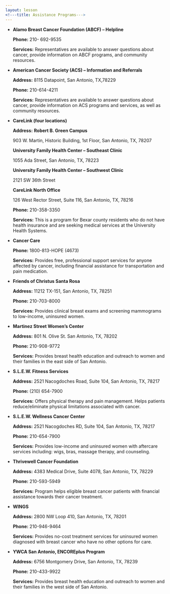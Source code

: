 ```yaml
---
layout: lesson
<!---title: Assistance Programs--->
---
```


*   **Alamo Breast Cancer Foundation (ABCF) – Helpline**

    **Phone:** 210- 692-9535

    **Services:** Representatives are available to answer questions about cancer, provide information on ABCF programs, and community resources.


*   **American Cancer Society (ACS) – Information and Referrals**

    **Address:** 8115 Datapoint, San Antonio, TX,78229  

    **Phone:** 210-614-4211

    **Services:** Representatives are available to answer questions about cancer, provide information on ACS programs and services, as well as community resources.


*   **CareLink (four locations)**

    **Address:** **Robert B. Green Campus**  

    903 W. Martin, Historic Building, 1st Floor, San Antonio, TX, 78207


    **University Family Health Center – Southeast Clinic**

    1055 Ada Street, San Antonio, TX, 78223


    **University Family Health Center – Southwest Clinic**

    2121 SW 36th Street


    **CareLink North Office**

    126 West Rector Street, Suite 116, San Antonio, TX, 78216

    **Phone:** 210-358-3350

    **Services:** This is a program for Bexar county residents who do not have health insurance and are seeking medical services at the University Health Systems. 


*   **Cancer Care**

    **Phone:** 1800-813-HOPE (4673)

    **Services:** Provides free, professional support services for anyone affected by cancer, including financial assistance for transportation and pain medication.


*   **Friends of Christus Santa Rosa**

    **Address:** 11212 TX-151, San Antonio, TX, 78251  

    **Phone:** 210-703-8000

    **Services:** Provides clinical breast exams and screening mammograms to low-income, uninsured women. 


*   **Martinez Street Women’s Center**

    **Address:** 801 N. Olive St. San Antonio, TX, 78202  

    **Phone:** 210-908-9772

    **Services:** Provides breast health education and outreach to women and their families in the east side of San Antonio. 


*   **S.L.E.W. Fitness Services**

    **Address:** 2521 Nacogdoches Road, Suite 104, San Antonio, TX, 78217  

    **Phone:** (210) 654-7900

    **Services:** Offers physical therapy and pain management. Helps patients reduce/eliminate physical limitations associated with cancer. 


*   **S.L.E.W. Wellness Cancer Center**

    **Address:** 2521 Nacogdoches RD, Suite 104, San Antonio, TX, 78217  

    **Phone:** 210-654-7900

    **Services:** Provides low-income and uninsured women with aftercare services including: wigs, bras, massage therapy, and counseling.


*   **Thrivewell Cancer Foundation**

    **Address:** 4383 Medical Drive, Suite 4078, San Antonio, TX, 78229  

    **Phone:** 210-593-5949

    **Services:** Program helps eligible breast cancer patients with financial assistance towards their cancer treatment. 


*   **WINGS**

    **Address:** 2800 NW Loop 410, San Antonio, TX, 78201  

    **Phone:** 210-946-9464

    **Services:** Provides no-cost treatment services for uninsured women diagnosed with breast cancer who have no other options for care. 


*   **YWCA San Antonio, ENCOREplus Program**

    **Address:** 6756 Montgomery Drive, San Antonio, TX, 78239      

    **Phone:** 210-433-9922

    **Services:** Provides breast health education and outreach to women and their families in the west side of San Antonio.
